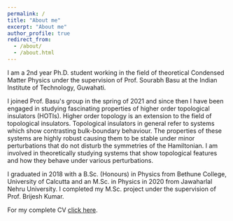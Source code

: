 ```yaml
---
permalink: /
title: "About me"
excerpt: "About me"
author_profile: true
redirect_from: 
  - /about/
  - /about.html
---
```



I am a 2nd year Ph.D. student working in the field of theoretical Condensed Matter Physics under the supervision of Prof. Sourabh Basu at the Indian Institute of Technology, Guwahati.

I joined Prof. Basu's group in the spring of 2021 and since then I have been engaged in studying fascinating properties of higher order topological insulators (HOTIs). Higher order topology is an extension to the field of topological insulators. Topological insulators in general refer to systems which show contrasting bulk-boundary behaviour. The properties of these systems are highly robust causing them to be stable under minor perturbations that do not disturb the symmetries of the Hamiltonian. I am involved in theoretically studying systems that show topological features and how they behave under various perturbations.

I graduated in 2018 with a B.Sc. (Honours) in Physics from Bethune College, University of Calcutta and an M.Sc. in Physics in 2020 from Jawaharlal Nehru University. I completed my M.Sc. project under the supervision of Prof. Brijesh Kumar.

For my complete CV [click here](https://github.com/srijatalahiri/srijatalahiri.github.io/blob/master/files/CV_srijata.pdf).

